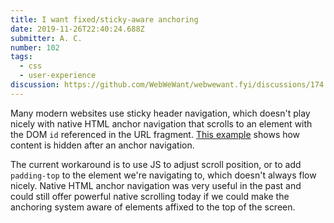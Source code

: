 ```yaml
---
title: I want fixed/sticky-aware anchoring
date: 2019-11-26T22:40:24.688Z
submitter: A. C.
number: 102
tags:
  - css
  - user-experience
discussion: https://github.com/WebWeWant/webwewant.fyi/discussions/174
---
```

Many modern websites use sticky header navigation, which doesn't play nicely with native HTML anchor navigation that scrolls to an element with the DOM `id` referenced in the URL fragment.  [This example](https://codepen.io/anthumchris/full/vYYPYwj) shows how content is hidden after an anchor navigation.

The current workaround is to use JS to adjust scroll position, or to add `padding-top` to the element we're navigating to, which doesn't always flow nicely.  Native HTML anchor navigation was very useful in the past and could still offer powerful native scrolling today if we could make the anchoring system aware of elements affixed to the top of the screen.
